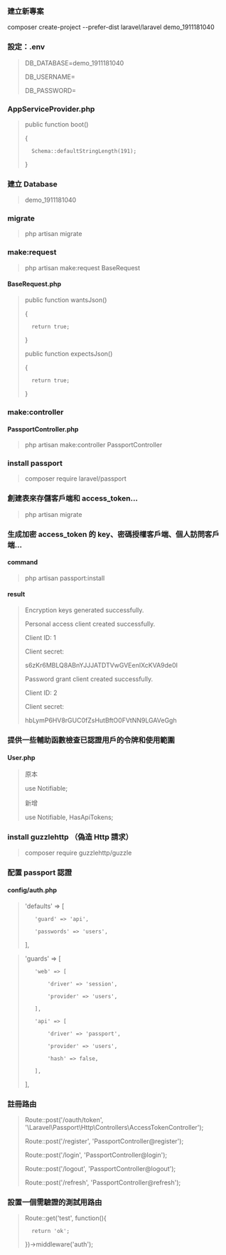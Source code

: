 ### 建立新專案
composer create-project --prefer-dist laravel/laravel demo_1911181040

### 設定：.env
> DB_DATABASE=demo_1911181040
> 
> DB_USERNAME=
> 
> DB_PASSWORD=


### AppServiceProvider.php

> public function boot()
> 
> {
> 
>       Schema::defaultStringLength(191);
> 
> }

### 建立 Database

> demo_1911181040

### migrate
> php artisan migrate

### make:request
> php artisan make:request BaseRequest

#### BaseRequest.php
> public function wantsJson()
> 
> {
> 
>       return true;
> 
> }
> 
> public function expectsJson()
> 
> {
> 
>       return true;
> 
> }

### make:controller
#### PassportController.php
> php artisan make:controller PassportController

### install passport
> composer require laravel/passport

###  創建表來存儲客戶端和 access_token...
> php artisan migrate

### 生成加密 access_token 的 key、密碼授權客戶端、個人訪問客戶端...

#### command

> php artisan passport:install

#### result
> Encryption keys generated successfully.
> 
> Personal access client created successfully.
> 
> Client ID: 1
> 
> Client secret: 
> 
> s6zKr6MBLQ8ABnYJJJATDTVwGVEenIXcKVA9de0I
> 
> Password grant client created successfully.
> 
> Client ID: 2
> 
> Client secret: 
> 
> hbLymP6HV8rGUC0fZsHutBftO0FVtNN9LGAVeGgh

### 提供一些輔助函數檢查已認證用戶的令牌和使用範圍
#### User.php

> 原本
> 
> use Notifiable;
> 
> 新增
> 
> use Notifiable, HasApiTokens;

### install guzzlehttp （偽造 Http 請求）
> composer require guzzlehttp/guzzle

### 配置 passport 認證
#### config/auth.php

> 'defaults' => [
> 
>        'guard' => 'api',
> 
>        'passwords' => 'users',
> 
>    ],


>    'guards' => [
> 
>        'web' => [
> 
>            'driver' => 'session',
> 
>            'provider' => 'users',
> 
>        ],
> 
>        'api' => [
> 
>            'driver' => 'passport',
> 
>            'provider' => 'users',
> 
>            'hash' => false,
> 
>        ],
> 
>    ],
> 

### 註冊路由


> Route::post('/oauth/token', '\Laravel\Passport\Http\Controllers\AccessTokenController');
> 
> Route::post('/register', 'PassportController@register');
> 
> Route::post('/login', 'PassportController@login');
> 
> Route::post('/logout', 'PassportController@logout');
> 
> Route::post('/refresh', 'PassportController@refresh');

### 設置一個需驗證的測試用路由

> Route::get('test', function(){
> 
>       return 'ok';
> 
> })->middleware('auth');
